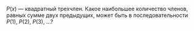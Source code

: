 $P(x)$ — квадратный трехчлен. Какое наибольшее количество членов, равных
сумме двух предыдущих, может быть в последовательности $P(1)$,
$P(2)$, $P(3)$, $\dots$?
